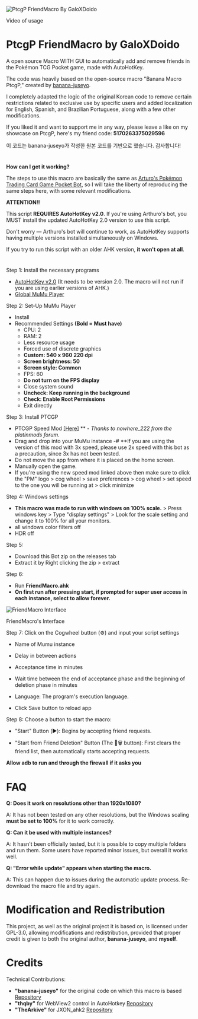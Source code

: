 
<img align="center">![PtcgP FriendMacro By GaloXDoido](https://github.com/user-attachments/assets/2acb1bf3-bd4a-4415-ad6f-f9856a35a8f0)</img>

Video of usage

# PtcgP FriendMacro by GaloXDoido
A open source Macro WITH GUI to automatically add and remove friends in the Pokémon TCG Pocket game, made with AutoHotKey.

The code was heavily based on the open-source macro "Banana Macro PtcgP," created by [banana-juseyo](https://github.com/banana-juseyo/Banana-Macro-PtcgP).

I completely adapted the logic of the original Korean code to remove certain restrictions related to exclusive use by specific users and added localization for English, Spanish, and Brazilian Portuguese, along with a few other modifications.

If you liked it and want to support me in any way, please leave a like on my showcase on PtcgP, here's my friend code:  __5170263375029596__

이 코드는 banana-juseyo가 작성한 원본 코드를 기반으로 했습니다. 감사합니다!


#
**__How can I get it working?__**

The steps to use this macro are basically the same as [Arturo's Pokémon Trading Card Game Pocket Bot](https://github.com/Arturo-1212/PTCGPB), so I will take the liberty of reproducing the same steps here, with some relevant modifications.

__ATTENTION!!__

This script __REQUIRES AutoHotKey v2.0__. If you're using Arthuro's bot, you MUST install the updated AutoHotKey 2.0 version to use this script.

Don't worry — Arthuro's bot will continue to work, as AutoHotKey supports having multiple versions installed simultaneously on Windows.

If you try to run this script with an older AHK version, __it won't open at all__.

#

Step 1: Install the necessary programs
- [AutoHotKey v2.0](https://www.autohotkey.com/download/ahk-v2.exe) (It needs to be version 2.0. The macro will not run if you are using earlier versions of AHK.)
- [Global MuMu Player](https://adl.easebar.com/d/g/mumu/c/mumuglobal?type=pc&direct=1)

Step 2: Set-Up MuMu Player
- Install
- Recommended Settings **(Bold = Must have)**
  - CPU: 2
  - RAM: 2
  - Less resource usage
  - Forced use of discrete graphics
  - **Custom: 540 x 960 220 dpi**
  - **Screen brightness: 50**
  - **Screen style: Common**
  - FPS: 60
  - **Do not turn on the FPS display**
  - Close system sound
  - **Uncheck: Keep running in the background**
  - **Check: Enable Root Permissions**
  - Exit directly

Step 3: Install PTCGP
 - PTCGP Speed Mod [[Here]](https://modsfire.com/y6p37S9f7n2fD38) ** - *Thanks to nowhere_222 from the platinmods forum.*
- Drag and drop into your MuMu instance
  -# **If you are using the version of this mod with 3x speed, please use 2x speed with this bot as a precaution, since 3x has not been tested.
- Do not move the app from where it is placed on the home screen.
- Manually open the game.
- If you're using the new speed mod linked above then make sure to click the "PM" logo > cog wheel > save preferences > cog wheel > set speed to the one you will be running at > click minimize

Step 4: Windows settings
- **This macro was made to run with windows on 100% scale.** > Press windows key > Type "display settings" > Look for the scale setting and change it to 100% for all your monitors.
- all windows color filters off
- HDR off

Step 5: 
- Download this Bot zip on the releases tab
- Extract it by Right clicking the zip > extract

Step 6: 
- Run __FriendMacro.ahk__
- **On first run after pressing start, if prompted for super user access in each instance, select to allow forever.**

  
![FriendMacro Interface](https://github.com/user-attachments/assets/91b203f5-bcae-4de9-a89a-17f5265bc201)

FriendMacro's Interface

Step 7: Click on the Cogwheel button (⚙) and input your script settings
- Name of Mumu instance
- Delay in between actions
- Acceptance time in minutes
- Wait time between the end of acceptance phase and the beginning of deletion phase in minutes
- Language: The program's execution language.
  
- Click Save button to reload app

Step 8: Choose a button to start the macro:

- "Start" Button (▶️): Begins by accepting friend requests.

- "Start from Friend Deletion" Button (The 👥🗑️ button): First clears the friend list, then automatically starts accepting requests.
  
 **Allow adb to run and through the firewall if it asks you**


# FAQ

__Q: Does it work on resolutions other than 1920x1080?__

A: It has not been tested on any other resolutions, but the Windows scaling __must be set to 100%__ for it to work correctly.

__Q: Can it be used with multiple instances?__

A: It hasn't been officially tested, but it is possible to copy multiple folders and run them. Some users have reported minor issues, but overall it works well.

__Q: "Error while update" appears when starting the macro.__

A: This can happen due to issues during the automatic update process. Re-download the macro file and try again.


# Modification and Redistribution

This project, as well as the original project it is based on, is licensed under GPL-3.0, allowing modifications and redistribution, provided that proper credit is given to both the original author, __banana-juseyo__, and __myself__.

# Credits

Technical Contributions:

 - __"banana-juseyo"__ for the original code on which this macro is based
    [Repository](https://github.com/banana-juseyo/Banana-Macro-PtcgP)
 - __"thqby"__ for WebView2 control in AutoHotkey
    [Repository](https://github.com/thqby/ahk2_lib)
 - __"TheArkive"__ for JXON_ahk2
    [Repository](https://github.com/TheArkive/JXON_ahk2)
